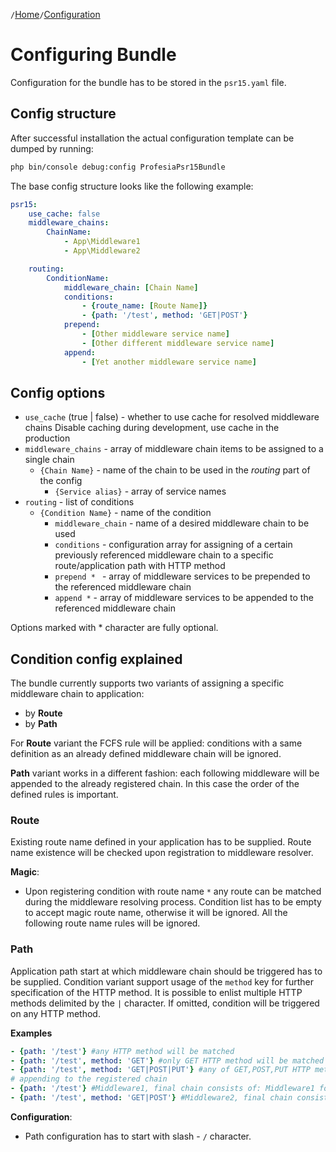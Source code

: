 `/`[Home](/psr15-symfony-bundle)`/`[Configuration](/psr15-symfony-bundle/docs/02-configuration.md)

# Configuring Bundle
Configuration for the bundle has to be stored in the `psr15.yaml` file.
## Config structure
After successful installation the actual configuration template can be dumped by running:
```bash
php bin/console debug:config ProfesiaPsr15Bundle
```
The base config structure looks like the following example:
```yaml
psr15:
    use_cache: false
    middleware_chains:
        ChainName:
            - App\Middleware1
            - App\Middleware2

    routing:
        ConditionName:
            middleware_chain: [Chain Name]
            conditions:
                - {route_name: [Route Name]}
                - {path: '/test', method: 'GET|POST'}
            prepend:
                - [Other middleware service name]
                - [Other different middleware service name]
            append:
                - [Yet another middleware service name]
```

## Config options
- `use_cache` (true | false) - whether to use cache for resolved middleware chains
  Disable caching during development, use cache in the production
- `middleware_chains` - array of middleware chain items to be assigned to a single chain
    - `{Chain Name}` - name of the chain to be used in the _routing_ part of the config
        - `{Service alias}` - array of service names
- `routing` - list of conditions
    - `{Condition Name}` - name of the condition
        - `middleware_chain` - name of a desired middleware chain to be used
        - `conditions` - configuration array for assigning of a certain previously referenced
          middleware chain to a specific route/application path with HTTP method
        - `prepend * ` - array of middleware services to be prepended to the referenced middleware chain
        - `append *` - array of middleware services to be appended to the referenced middleware chain

Options marked with * character are fully optional.

## Condition config explained
The bundle currently supports two variants of assigning a specific middleware chain to application:
- by **Route**
- by **Path**

For **Route** variant the FCFS rule will be applied:
conditions with a same definition as an already defined middleware chain will be ignored.

**Path** variant works in a different fashion: each following middleware will be appended to the already registered chain.
In this case the order of the defined rules is important.
### Route
Existing route name defined in your application has to be supplied.
Route name existence will be checked upon registration to middleware resolver.

**Magic**:
- Upon registering condition with route name `*` any route can be matched during the middleware resolving process.
  Condition list has to be empty to accept magic route name, otherwise it will be ignored.
  All the following route name rules will be ignored.
### Path
Application path start at which middleware chain should be triggered has to be supplied.
Condition variant support usage of the `method` key for further specification of the HTTP method.
It is possible to enlist multiple HTTP methods delimited by the `|` character.
If omitted, condition will be triggered on any HTTP method.

**Examples**
```yaml
- {path: '/test'} #any HTTP method will be matched
- {path: '/test', method: 'GET'} #only GET HTTP method will be matched
- {path: '/test', method: 'GET|POST|PUT'} #any of GET,POST,PUT HTTP methods will be matched
# appending to the registered chain
- {path: '/test'} #Middleware1, final chain consists of: Middleware1 for each HTTP method
- {path: '/test', method: 'GET|POST'} #Middleware2, final chain consists of: Middleware1, Middleware2 for GET|POST HTTP method and of: Middleware1 for the remaining HTTP method
```

**Configuration**:
- Path configuration has to start with slash - `/` character.